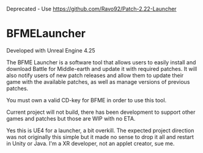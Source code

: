 Deprecated - Use https://github.com/Ravo92/Patch-2.22-Launcher

# BFMELauncher

Developed with Unreal Engine 4.25

The BFME Launcher is a software tool that allows users to easily install and download Battle for Middle-earth and update it with required patches. It will also notify users of new patch releases and allow them to update their game with the available patches, as well as manage versions of previous patches.

You must own a valid CD-key for BFME in order to use this tool.

Current project will not build, there has been development to support other games and patches but those are WIP with no ETA.

Yes this is UE4 for a launcher, a bit overkill. The expected project direction was not originally this simple but it made no sense to drop it all and restart in Unity or Java. I'm a XR developer, not an applet creator, sue me.
